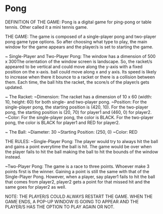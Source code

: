 # Pong

DEFINITION OF THE GAME: 
Pong is a digital game for ping-pong or table tennis. Other called it a mini tennis game. 

THE GAME:
The game is composed of a single-player pong and two-player pong game type options.
So after choosing what type to play, the main window for the game appears and the player/s
is set to starting the game.

~ Single-Player and Two-Player Pong:
  The window has a dimension of 500 x 300The orientation of the window screen is landscape. So, the racket/s appeared to be vertical
  and could move along the y-axis with a fixed position on the x-axis. ball could move along x and y axis.
  Its speed is likely to increase when there it bounce to a racket or there is a collision between them.
  Each time, the ball hits the racket, the score/s of the player/s gets updated.
  
~ The Racket:
  ~Dimension: The racket has a dimension of 10 x 60 (width: 10, height: 60) for both single- and two-player pong.
  ~Position: For the single-player pong, the starting position is (420, 10).
             For the two-player pong, the starting position is (20, 70) for player1 and (460, 0) for player2.
  ~Color: For the single-player pong, the color is BLACK.
          For the two-player pong, the color is BLACK for player1 and RED for player2.
          
~ The Ball:
  ~Diameter: 30
  ~Starting Position: (250, 0)
  ~Color: RED
  
THE RULES:
~Single-Player Pong: The player would try to always hit the ball and gains a point everytime the ball is hit.
                     The game would be over when the player fails to hit the ball making the ball to hit the bounds of the window                             instead.
                     
~Two-Player Pong: The game is a race to three points. Whoever make 3 points first is the winner.
                  Gaining a point is still the same with that of the Single-Player Pong. However, when a player, 
                  say player1 fails to hit the ball that comes from player2, player2 gets a point for that missed 
                  hit and the same goes for player2 as well.
                  

NOTE: THE PLAYER/S COULD ALWAYS RESTART THE GAME. WHEN THE GAME ENDS, A POP-UP WINDOW IS GOING TO APPEAR AND THE PLAYER/S HAS THE OPTION         TO PLAY AGAIN OR NOT.
  
